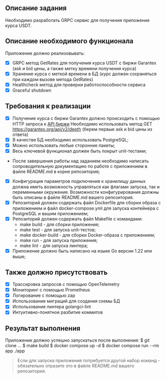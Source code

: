 ## Описание задания

Необходимо разработать GRPC сервис для получения приложение курса USDT.

## Описание необходимого функционала

Приложение должно реализовывать:
- [x] GRPC метод GetRates для получения курса USDT с биржи Garantex (ask и bid цены, а также метку времени получения курса)
- [x] Хранение курса с меткой времени в БД (курс должен сохраняться при каждом вызове метода GetRates)
- [x] Healthcheck метод для проверки работоспособности сервиса
- [x] Graceful shutdown

## Требования к реализации
- [x] Получение курса с биржи Garantex должно происходить с помощью HTTP запроса к
  [API биржи](https://garantexio.github.io/#market-data)
  Необходимо использовать метод GET https://garantex.org/api/v2/depth (берем первые ask и bid цены из ответа)
- [x] В качестве БД необходимо использовать PostgreSQL;
- [x] Можно использовать любые сторонние пакеты;
- [x] Весь ключевой функционал должен быть покрыт unit-тестами;
- После завершения работы над заданием необходимо написать сопроводительную документацию по работе
  с приложением в файле README.md в корне репозитория;
- [x] Конфигурация параметров подключения к хранилищу данных должна иметь возможность управляться как флагами запуска,
  так и переменными окружения. Возможности конфигурирования должны быть описаны в файле README.md вашего репозитория.
- [x] Репозиторий должен содержать файл Dockerfile для сборки образа с приложением и файл docker-compose.yml
  для запуска контейнера с PostgreSQL и вашим приложением;
- [x] Репозиторий должен содержать файл Makefile с командами:
    - make build - для сборки приложения;
    - make test - для запуска unit-тестов;
    - make docker-build - для сборки Docker-образа с приложением;
    - make run - для запуска приложения;
    - make lint - для запуска линтера;
- [x] Приложение должно быть написано на языке Go версии 1.22 или выше;

## Также должно присутствовать
- [x] Трассировка запросов с помощью OpenTelemetry
- [x] Мониторинг с помощью Prometheus
- [x] Логирование с помощью zap
- [x] Использование миграций для создания схемы БД
- [x] Использование линтера golangci-lint
- [x] Интуитивно-понятное разбитие коммитов

## Результат выполнения
Приложение должно успешно запускаться после выполнения:
$ git clone ...
$ make build
$ docker compose up -d
$ docker compose run --rm app ./app


> Если для запуска приложения потребуется другой набор команд - обязательно отразите это в файле README.md вашего репозитория.
